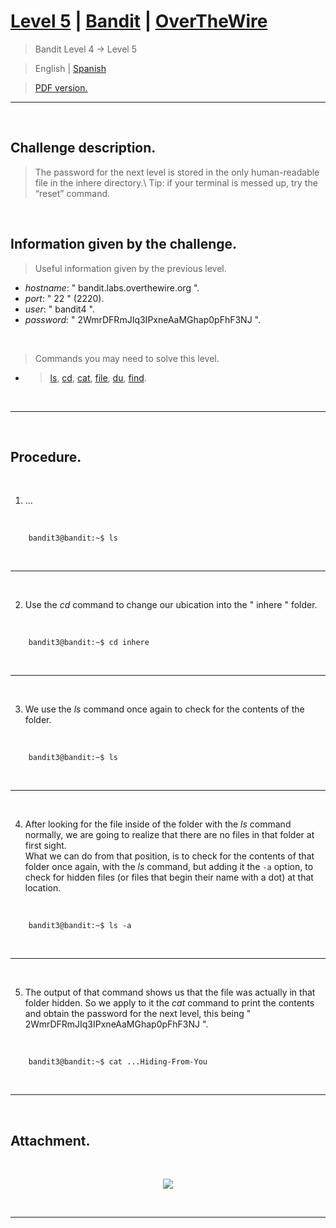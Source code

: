 
# [Level 5](https://overthewire.org/wargames/bandit/bandit5.html) | [Bandit](https://overthewire.org/wargames/bandit/) | [OverTheWire](https://overthewire.org/wargames/)
> Bandit Level 4 → Level 5

> English | [Spanish](https://github.com/frandausmeier/CTF_Write-Ups/blob/main/OverTheWire/Bandit/Level_5/nivel-5_bandit_overthewire_esp.md)

> [PDF version.](https://github.com/frandausmeier/CTF_Write-Ups/blob/main/OverTheWire/Bandit/Level_5/level-5_bandit_overthewire_eng.pdf)

-----

<br>

## Challenge description.
> The password for the next level is stored in the only human-readable file in the inhere directory.\ Tip: if your terminal is messed up, try the “reset” command.

<br>

## Information given by the challenge.
> Useful information given by the previous level.
- _hostname_: " bandit.labs.overthewire.org ".
- _port_: " 22 " (2220).
- _user_: " bandit4 ".
- _password_: " 2WmrDFRmJIq3IPxneAaMGhap0pFhF3NJ ".

<br>

> Commands you may need to solve this level.
- > [ls](https://manpages.ubuntu.com/manpages/noble/man1/ls.1.html),  [cd](https://manpages.ubuntu.com/manpages/noble/man1/cd.1posix.html),  [cat](https://manpages.ubuntu.com/manpages/noble/man1/cat.1.html),  [file](https://manpages.ubuntu.com/manpages/noble/man1/file.1.html),  [du](https://manpages.ubuntu.com/manpages/noble/man1/du.1.html),  [find](https://manpages.ubuntu.com/manpages/noble/man1/find.1.html).

<br>

-----

<br>

## Procedure.

<br>

1. ...

<br>

```
	bandit3@bandit:~$ ls
```
<br>

---

<br>

2. Use the _cd_ command to change our ubication into the " inhere " folder.

<br>

```
	bandit3@bandit:~$ cd inhere
```
<br>

---

<br>

3. We use the _ls_ command once again to check for the contents of the folder.

<br>

```
	bandit3@bandit:~$ ls
```
<br>

---

<br>

4. After looking for the file inside of the folder with the _ls_ command normally, we are going to realize that there are no files in that folder at first sight.\
What we can do from that position, is to check for the contents of that folder once again, with the _ls_ command, but adding it the `` -a `` option, to check for hidden files (or files that begin their name with a dot) at that location.

<br>

```
	bandit3@bandit:~$ ls -a
```
<br>

---

<br>

5. The output of that command shows us that the file was actually in that folder hidden. So we apply to it the _cat_ command to print the contents and obtain the password for the next level, this being " 2WmrDFRmJIq3IPxneAaMGhap0pFhF3NJ ".

<br>

```
	bandit3@bandit:~$ cat ...Hiding-From-You
```

<br>

---

<br>

## Attachment.

<br>

<p align="center">
  <img src="./attachments/level-5_bandit_overthewire.gif"/>
</p>

<br>

---
